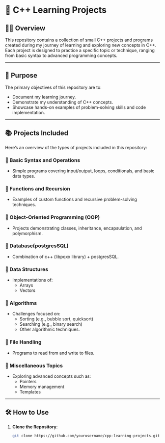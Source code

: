 # 🌟 C++ Learning Projects

## 🧑‍💻 Overview
This repository contains a collection of small C++ projects and programs created during my journey of learning and exploring new concepts in C++. Each project is designed to practice a specific topic or technique, ranging from basic syntax to advanced programming concepts.

---

## 🎯 Purpose
The primary objectives of this repository are to:
- Document my learning journey.
- Demonstrate my understanding of C++ concepts.
- Showcase hands-on examples of problem-solving skills and code implementation.

---

## 📚 Projects Included
Here’s an overview of the types of projects included in this repository:

### 🔹 Basic Syntax and Operations
- Simple programs covering input/output, loops, conditionals, and basic data types.

### 🔹 Functions and Recursion
- Examples of custom functions and recursive problem-solving techniques.

### 🔹 Object-Oriented Programming (OOP)
- Projects demonstrating classes, inheritance, encapsulation, and polymorphism.

### 🔹 Database(postgresSQL)
- Combination of c++ (libpqxx library) + postgresSQL.


### 🔹 Data Structures
- Implementations of:
  - Arrays
  - Vectors


### 🔹 Algorithms
- Challenges focused on:
  - Sorting (e.g., bubble sort, quicksort)
  - Searching (e.g., binary search)
  - Other algorithmic techniques.

### 🔹 File Handling
- Programs to read from and write to files.

### 🔹 Miscellaneous Topics
- Exploring advanced concepts such as:
  - Pointers
  - Memory management
  - Templates

---

## 🛠️ How to Use
1. **Clone the Repository**:
   ```bash
   git clone https://github.com/yourusername/cpp-learning-projects.git
